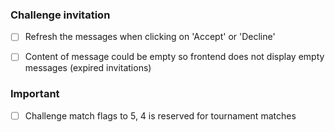 ### Challenge invitation

- [ ] Refresh the messages when clicking on 'Accept' or 'Decline'
- [ ] Content of message could be empty so frontend does not display empty messages (expired invitations)


### Important

- [ ] Challenge match flags to 5, 4 is reserved for tournament matches
